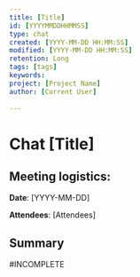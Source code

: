 ```yaml
---
title: [Title]
id: [YYYYMMDDHHMMSS] 
type: chat
created: [YYYY-MM-DD HH:MM:SS] 
modified: [YYYY-MM-DD HH:MM:SS] 
retention: Long
tags: [tags]
keywords: 
project: [Project Name]
author: [Current User]
 
---
```


# Chat [Title]

## Meeting logistics:

**Date**: [YYYY-MM-DD]

**Attendees**: [Attendees]

## Summary

#INCOMPLETE



